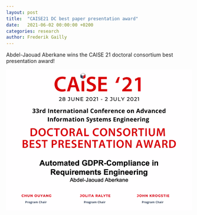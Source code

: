 ```yaml
---
layout: post
title:  "CAISE21 DC best paper presentation award"
date:   2021-06-02 00:00:00 +0200
categories: research
author: Frederik Gailly
---
```


Abdel-Jaouad Aberkane wins the CAISE 21 doctoral consortium best presentation award!

![](/uploads/2021-07-02-caise21-best-paper.png)